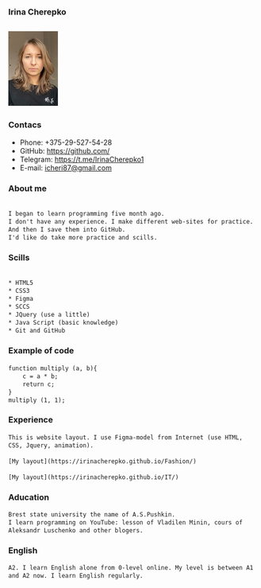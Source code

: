 ### Irina Cherepko

![](img_100.png)
---

### Contacs


* Phone: +375-29-527-54-28
* GitHub: https://github.com/
* Telegram: https://t.me/IrinaCherepko1
* E-mail: icheri87@gmail.com


### About me

```

I began to learn programming five month ago.
I don't have any experience. I make different web-sites for practice. And then I save them into GitHub.
I'd like do take more practice and scills.

```

### Scills
```

* HTML5
* CSS3
* Figma
* SCCS
* JQuery (use a little)
* Java Script (basic knowledge)
* Git and GitHub

```

### Example of code

```
function multiply (a, b){
    c = a * b;
    return c;
}
multiply (1, 1);

```
### Experience

```
This is website layout. I use Figma-model from Internet (use HTML, CSS, Jquery, animation).

[My layout](https://irinacherepko.github.io/Fashion/)

[My layout](https://irinacherepko.github.io/IT/)

```

### Aducation

```
Brest state university the name of A.S.Pushkin.
I learn programming on YouTube: lesson of Vladilen Minin, cours of Aleksandr Luschenko and other blogers.

```

### English

```
A2. I learn English alone from 0-level online. My level is between A1 and A2 now. I learn English regularly.
```